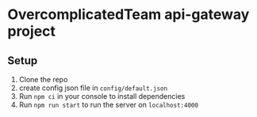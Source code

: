 # OvercomplicatedTeam api-gateway project

## Setup
1. Clone the repo
2. create config json file in `config/default.json`
3. Run `npm ci` in your console to install dependencies
4. Run `npm run start` to run the server on `localhost:4000`
